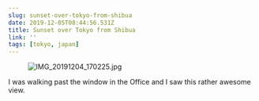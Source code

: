 ```yaml
---
slug: sunset-over-tokyo-from-shibua
date: 2019-12-05T08:44:56.531Z
title: Sunset over Tokyo from Shibua
link: ''
tags: [tokyo, japan]
---
```


<figure><img src="/images/2019-12-05-sunset-over-tokyo-from-shibua-0.jpeg" alt="IMG_20191204_170225.jpg"></figure>

I was walking past the window in the Office and I saw this rather awesome view.

